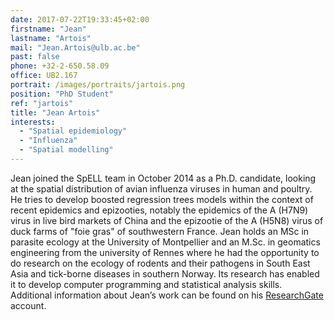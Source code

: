 ```yaml
---
date: 2017-07-22T19:33:45+02:00
firstname: "Jean"
lastname: "Artois"
mail: "Jean.Artois@ulb.ac.be"
past: false
phone: +32-2-650.58.09
office: UB2.167
portrait: /images/portraits/jartois.png
position: "PhD Student"
ref: "jartois"
title: "Jean Artois"
interests:
  - "Spatial epidemiology"
  - "Influenza"
  - "Spatial modelling"
---
```


Jean joined the SpELL team in October 2014 as a Ph.D. candidate, looking at the spatial distribution of avian influenza viruses in human and poultry. He tries to develop boosted regression trees models within the context of recent epidemics and epizooties, notably the epidemics of the A (H7N9) virus in live bird markets of China and the epizootie of the A (H5N8) virus of duck farms of "foie gras" of southwestern France. Jean holds an MSc in parasite ecology at the University of Montpellier and an M.Sc. in geomatics engineering from the university of Rennes where he had the opportunity to do research on the ecology of rodents and their pathogens in South East Asia and tick-borne diseases in southern Norway. Its research has enabled it to develop computer programming and statistical analysis skills. Additional information about Jean’s work can be found on his [ResearchGate](https://www.researchgate.net/profile/Jean_Artois) account.
